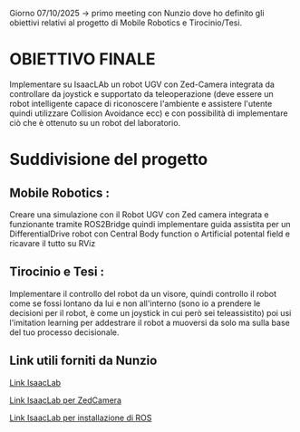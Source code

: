 Giorno 07/10/2025 -> primo meeting con Nunzio dove ho definito gli obiettivi relativi al progetto di Mobile Robotics e Tirocinio/Tesi. 

# OBIETTIVO FINALE 
Implementare su IsaacLAb un robot UGV con Zed-Camera integrata da controllare da joystick e supportato da teleoperazione (deve essere un robot intelligente capace di riconoscere l'ambiente e assistere l'utente quindi utilizzare Collision Avoidance ecc) e con possibilità di implementare ciò che è ottenuto su un robot del laboratorio.

# Suddivisione del progetto
## Mobile Robotics :

Creare una simulazione con il Robot UGV con Zed camera integrata e funzionante tramite ROS2Bridge quindi implementare guida assistita per un DifferentialDrive robot con Central Body function o Artificial potental field e ricavare il tutto su RViz

## Tirocinio e Tesi : 
Implementare il controllo del robot da un visore, quindi controllo il robot come se fossi lontano da lui e non all'interno (sono io a prendere le decisioni per il robot, è come un joystick in cui però sei teleassistito) poi usi l'imitation learning per addestrare il robot a muoversi da solo ma sulla base del tuo processo decisionale.

## Link utili forniti da Nunzio

[Link IsaacLab](https://developer.nvidia.com/isaac/lab)

[Link IsaacLab per ZedCamera](https://www.stereolabs.com/docs/isaac-sim)

[Link IsaacLab per installazione di ROS](https://docs.isaacsim.omniverse.nvidia.com/latest/installation/install_ros.html)







 



